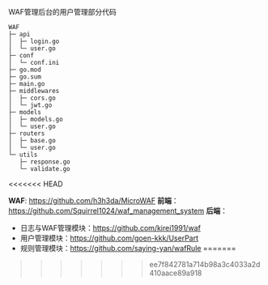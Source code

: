 WAF管理后台的用户管理部分代码


```
WAF
├─ api
│  ├─ login.go
│  └─ user.go
├─ conf
│  └─ conf.ini
├─ go.mod
├─ go.sum
├─ main.go
├─ middlewares
│  ├─ cors.go
│  └─ jwt.go
├─ models
│  ├─ models.go
│  └─ user.go
├─ routers
│  ├─ base.go
│  └─ user.go
└─ utils
   ├─ response.go
   └─ validate.go

```
<<<<<<< HEAD

**WAF**: https://github.com/h3h3da/MicroWAF
**前端**：https://github.com/Squirrel1024/waf_management_system
**后端**：

- 日志与WAF管理模块：https://github.com/kirei1991/waf
- 用户管理模块：https://github.com/goen-kkk/UserPart
- 规则管理模块：https://github.com/saying-yan/wafRule
=======
>>>>>>> ee7f842781a714b98a3c4033a2d410aace89a918
